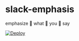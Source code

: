 # slack-emphasis

emphasize :clap: what :clap: you :clap: say

[![Deploy](https://www.herokucdn.com/deploy/button.svg)](https://heroku.com/deploy)
